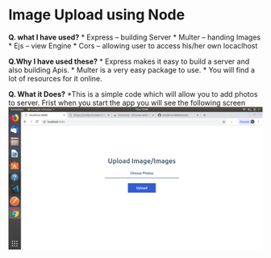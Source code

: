 # Image Upload using Node

 **Q. what I have used?**
    * Express – building Server
    * Multer – handing Images
    * Ejs – view Engine
    * Cors – allowing user to access his/her own locaclhost
 
 **Q.Why I have used these?**
    * Express makes it easy to build a server and also building Apis.
    * Multer is a very easy package  to use.
    * You will find a lot of resources for it online.
    
 **Q. What it Does?**
      *This is a simple code which will allow you to add photos to server. Frist when you start the app you will see the following   screen
![alt tag](https://raw.githubusercontent.com/abidkhan8800/task2/master/uploads/img1.png) 


